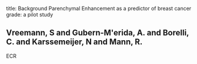 title: Background Parenchymal Enhancement as a predictor of breast cancer grade: a pilot study

## Vreemann, S and Gubern-M'erida, A. and Borelli, C. and Karssemeijer, N and Mann, R.
ECR

